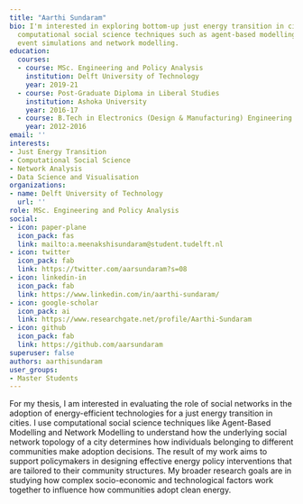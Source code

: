 ```yaml
---
title: "Aarthi Sundaram"
bio: I'm interested in exploring bottom-up just energy transition in cities using
  computational social science techniques such as agent-based modelling, discrete
  event simulations and network modelling.
education:
  courses:
  - course: MSc. Engineering and Policy Analysis
    institution: Delft University of Technology
    year: 2019-21
  - course: Post-Graduate Diploma in Liberal Studies
    institution: Ashoka University
    year: 2016-17
  - course: B.Tech in Electronics (Design & Manufacturing) Engineering
    year: 2012-2016
email: ''
interests:
- Just Energy Transition
- Computational Social Science
- Network Analysis
- Data Science and Visualisation
organizations:
- name: Delft University of Technology
  url: ''
role: MSc. Engineering and Policy Analysis
social:
- icon: paper-plane
  icon_pack: fas
  link: mailto:a.meenakshisundaram@student.tudelft.nl
- icon: twitter
  icon_pack: fab
  link: https://twitter.com/aarsundaram?s=08
- icon: linkedin-in
  icon_pack: fab
  link: https://www.linkedin.com/in/aarthi-sundaram/
- icon: google-scholar
  icon_pack: ai
  link: https://www.researchgate.net/profile/Aarthi-Sundaram
- icon: github
  icon_pack: fab
  link: https://github.com/aarsundaram
superuser: false
authors: aarthisundaram
user_groups:
- Master Students
---
```


For my thesis, I am interested in evaluating the role of social networks in the adoption of energy-efficient technologies for a just energy transition in cities. I use computational social science techniques like Agent-Based Modelling and Network Modelling to understand how the underlying social network topology of a city determines how individuals belonging to different communities make adoption decisions. The result of my work aims to support policymakers in designing effective energy policy interventions that are tailored to their community structures. My broader research goals are in studying how complex socio-economic and technological factors work together to influence how communities adopt clean energy.
